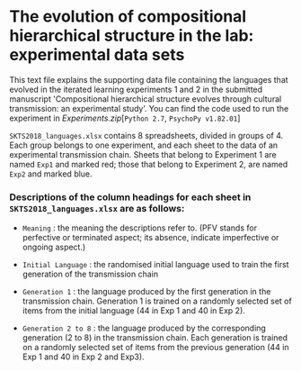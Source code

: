 # The evolution of compositional hierarchical structure in the lab: experimental data sets

This text file explains the supporting data file containing the languages that evolved in the iterated learning experiments 1 and 2 in the submitted manuscript 'Compositional hierarchical structure evolves through cultural transmission: an experimental study’. You can find the code used to run the experiment in _Experiments.zip_[`Python 2.7`, `PsychoPy v1.82.01`]

`SKTS2018_languages.xlsx` contains 8 spreadsheets, divided in groups of 4. Each group belongs to one experiment, and each sheet to the data of an experimental transmission chain.  Sheets that belong to Experiment 1 are named `Exp1` and marked red; those that belong to Experiment 2, are named `Exp2` and marked blue. 

### Descriptions of the column headings for each sheet in `SKTS2018_languages.xlsx` are as follows: 

- `Meaning` : the meaning the descriptions refer to. (PFV stands for perfective or terminated aspect; its absence, indicate imperfective or ongoing aspect.) 

- `Initial Language` : the randomised initial language used to train the first generation of the transmission chain 

- `Generation 1` : the language produced by the first generation in the transmission chain. Generation 1 is trained on a randomly selected set of items from the initial language (44 in Exp 1 and 40 in Exp 2).
 
- `Generation 2 to 8` : the language produced by the corresponding generation (2 to 8) in the transmission chain. Each generation is trained on a randomly selected set of items from the previous generation (44 in Exp 1 and 40 in Exp 2 and Exp3).
